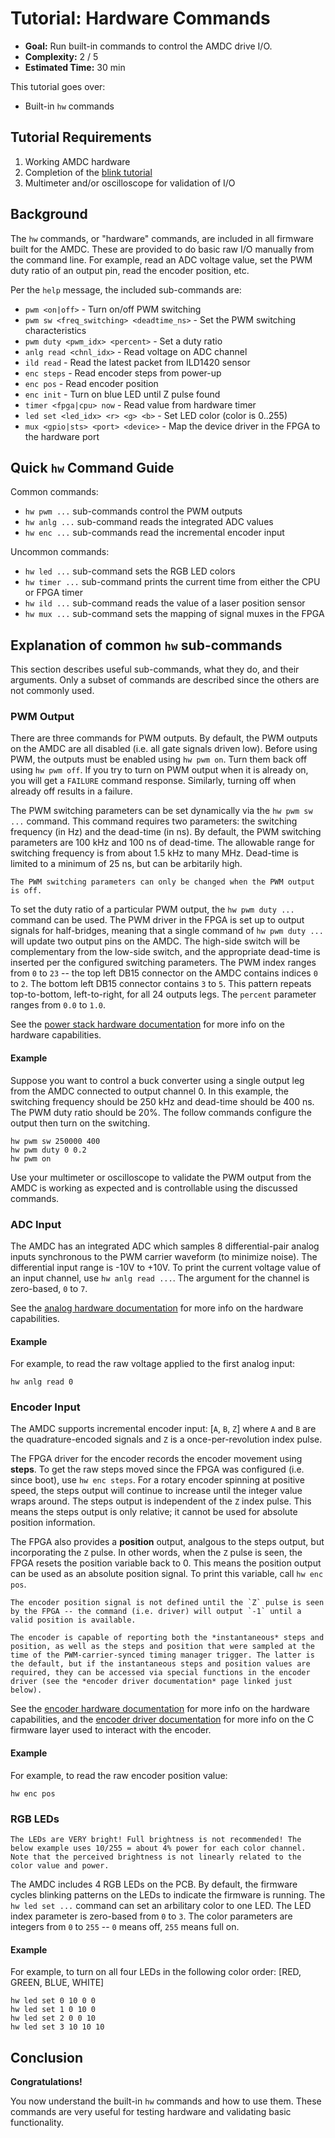 # Tutorial: Hardware Commands

- **Goal:** Run built-in commands to control the AMDC drive I/O.
- **Complexity:** 2 / 5
- **Estimated Time:** 30 min

This tutorial goes over:

- Built-in `hw` commands

## Tutorial Requirements

1. Working AMDC hardware
2. Completion of the [blink tutorial](../blink/index.md)
3. Multimeter and/or oscilloscope for validation of I/O

## Background

The `hw` commands, or "hardware" commands, are included in all firmware built for the AMDC.
These are provided to do basic raw I/O manually from the command line.
For example, read an ADC voltage value, set the PWM duty ratio of an output pin, read the encoder position, etc.

Per the `help` message, the included sub-commands are:

- `pwm <on|off>` - Turn on/off PWM switching
- `pwm sw <freq_switching> <deadtime_ns>` - Set the PWM switching characteristics
- `pwm duty <pwm_idx> <percent>` - Set a duty ratio
- `anlg read <chnl_idx>` - Read voltage on ADC channel
- `ild read` - Read the latest packet from ILD1420 sensor
- `enc steps` - Read encoder steps from power-up
- `enc pos` - Read encoder position
- `enc init` - Turn on blue LED until Z pulse found
- `timer <fpga|cpu> now` - Read value from hardware timer
- `led set <led_idx> <r> <g> <b>` - Set LED color (color is 0..255)
- `mux <gpio|sts> <port> <device>` - Map the device driver in the FPGA to the hardware port

## Quick `hw` Command Guide

Common commands:

- `hw pwm ...` sub-commands control the PWM outputs
- `hw anlg ...` sub-command reads the integrated ADC values
- `hw enc ...` sub-commands read the incremental encoder input

Uncommon commands:

- `hw led ...` sub-command sets the RGB LED colors
- `hw timer ...` sub-command prints the current time from either the CPU or FPGA timer
- `hw ild ...` sub-command reads the value of a laser position sensor
- `hw mux ...` sub-command sets the mapping of signal muxes in the FPGA

## Explanation of common `hw` sub-commands

This section describes useful sub-commands, what they do, and their arguments.
Only a subset of commands are described since the others are not commonly used.

### PWM Output

There are three commands for PWM outputs.
By default, the PWM outputs on the AMDC are all disabled (i.e. all gate signals driven low).
Before using PWM, the outputs must be enabled using `hw pwm on`.
Turn them back off using `hw pwm off`.
If you try to turn on PWM output when it is already on, you will get a `FAILURE` command response.
Similarly, turning off when already off results in a failure.

The PWM switching parameters can be set dynamically via the `hw pwm sw ...` command.
This command requires two parameters: the switching frequency (in Hz) and the dead-time (in ns).
By default, the PWM switching parameters are 100 kHz and 100 ns of dead-time.
The allowable range for switching frequency is from about 1.5 kHz to many MHz.
Dead-time is limited to a minimum of 25 ns, but can be arbitarily high.

```{tip}
The PWM switching parameters can only be changed when the PWM output is off.
```

To set the duty ratio of a particular PWM output, the `hw pwm duty ...` command can be used.
The PWM driver in the FPGA is set up to output signals for half-bridges, meaning that a single command of `hw pwm duty ...` will update two output pins on the AMDC.
The high-side switch will be complementary from the low-side switch, and the appropriate dead-time is inserted per the configured switching parameters. 
The PWM index ranges from `0` to `23` -- the top left DB15 connector on the AMDC contains indices `0` to `2`.
The bottom left DB15 connector contains `3` to `5`.
This pattern repeats top-to-bottom, left-to-right, for all 24 outputs legs.
The `percent` parameter ranges from `0.0` to `1.0`.

See the [power stack hardware documentation](/hardware/subsystems/power-stack.md) for more info on the hardware capabilities.

#### Example

Suppose you want to control a buck converter using a single output leg from the AMDC connected to output channel 0.
In this example, the switching frequency should be 250 kHz and dead-time should be 400 ns.
The PWM duty ratio should be 20%.
The follow commands configure the output then turn on the switching.

```
hw pwm sw 250000 400
hw pwm duty 0 0.2
hw pwm on
```

Use your multimeter or oscilloscope to validate the PWM output from the AMDC is working as expected and is controllable using the discussed commands.

### ADC Input

The AMDC has an integrated ADC which samples 8 differential-pair analog inputs synchronous to the PWM carrier waveform (to minimize noise).
The differential input range is -10V to +10V.
To print the current voltage value of an input channel, use `hw anlg read ...`.
The argument for the channel is zero-based, `0` to `7`.

See the [analog hardware documentation](/hardware/subsystems/analog.md) for more info on the hardware capabilities.

#### Example

For example, to read the raw voltage applied to the first analog input:

```
hw anlg read 0
```

### Encoder Input

The AMDC supports incremental encoder input: [`A`, `B`, `Z`] where `A` and `B` are the quadrature-encoded signals and `Z` is a once-per-revolution index pulse.

The FPGA driver for the encoder records the encoder movement using **steps**.
To get the raw steps moved since the FPGA was configured (i.e. since boot), use `hw enc steps`.
For a rotary encoder spinning at positive speed, the steps output will continue to increase until the integer value wraps around.
The steps output is independent of the `Z` index pulse.
This means the steps output is only relative; it cannot be used for absolute position information.

The FPGA also provides a **position** output, analgous to the steps output, but incorporating the `Z` pulse.
In other words, when the `Z` pulse is seen, the FPGA resets the position variable back to 0.
This means the position output can be used as an absolute position signal.
To print this variable, call `hw enc pos`.

```{warning}
The encoder position signal is not defined until the `Z` pulse is seen by the FPGA -- the command (i.e. driver) will output `-1` until a valid position is available.
```

```{warning}
The encoder is capable of reporting both the *instantaneous* steps and position, as well as the steps and position that were sampled at the time of the PWM-carrier-synced timing manager trigger. The latter is the default, but if the instantaneous steps and position values are required, they can be accessed via special functions in the encoder driver (see the *encoder driver documentation* page linked just below).
```

See the [encoder hardware documentation](/hardware/subsystems/encoder) for more info on the hardware capabilities, and the [encoder driver documentation](/firmware/arch/drivers/encoder) for more info on the C firmware layer used to interact with the encoder.

#### Example

For example, to read the raw encoder position value:

```
hw enc pos
```

### RGB LEDs

```{danger}
The LEDs are VERY bright! Full brightness is not recommended! The below example uses 10/255 = about 4% power for each color channel. Note that the perceived brightness is not linearly related to the color value and power.
```

The AMDC includes 4 RGB LEDs on the PCB.
By default, the firmware cycles blinking patterns on the LEDs to indicate the firmware is running.
The `hw led set ...` command can set an arbilitary color to one LED.
The LED index parameter is zero-based from `0` to `3`.
The color parameters are integers from `0` to `255` -- `0` means off, `255` means full on.

#### Example

For example, to turn on all four LEDs in the following color order: [RED, GREEN, BLUE, WHITE]

```
hw led set 0 10 0 0
hw led set 1 0 10 0
hw led set 2 0 0 10
hw led set 3 10 10 10
```

## Conclusion

**Congratulations!**

You now understand the built-in `hw` commands and how to use them.
These commands are very useful for testing hardware and validating basic functionality.
